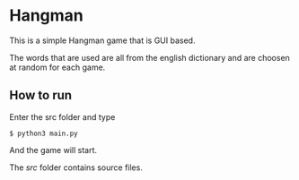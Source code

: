 # Hangman

This is a simple Hangman game that is GUI based.

The words that are used are all from the english dictionary and are choosen at random for each game.

## How to run

Enter the src folder and type

```
$ python3 main.py 
```

And the game will start.

The *src* folder contains source files.
